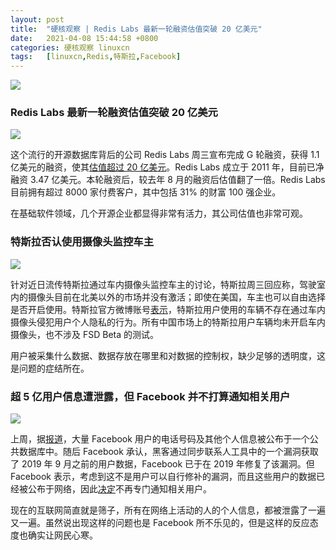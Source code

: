 ```yaml
---
layout: post
title:	"硬核观察 | Redis Labs 最新一轮融资估值突破 20 亿美元"
date:	2021-04-08 15:44:58 +0800 
categories:	硬核观察 linuxcn 
tags:	[linuxcn,Redis,特斯拉,Facebook]
---
```



![](/Asserts/Images//attachment/album/202104/08/154342offzzglmzlauwvbf.jpg)


### Redis Labs 最新一轮融资估值突破 20 亿美元


![](/Asserts/Images//attachment/album/202104/08/154354nwzl7lilngygiipi.jpg)


这个流行的开源数据库背后的公司 Redis Labs 周三宣布完成 G 轮融资，获得 1.1 亿美元的融资，使其[估值超过 20 亿美元](https://www.zdnet.com/article/redis-labs-surpasses-2b-valuation-with-latest-funding-round/)。Redis Labs 成立于 2011 年，目前已净融资 3.47 亿美元。本轮融资后，较去年 8 月的融资后估值翻了一倍。Redis Labs 目前拥有超过 8000 家付费客户，其中包括 31% 的财富 100 强企业。


在基础软件领域，几个开源企业都显得非常有活力，其公司估值也非常可观。


### 特斯拉否认使用摄像头监控车主


![](/Asserts/Images//attachment/album/202104/08/154424dtw36l6rif0ndjtd.jpg)


针对近日流传特斯拉通过车内摄像头监控车主的讨论，特斯拉周三回应称，驾驶室内的摄像头目前在北美以外的市场并没有激活；即使在美国，车主也可以自由选择是否开启使用。特斯拉官方微博账号[表示](https://weibo.com/7401083165/K9KZQ6FmY)，特斯拉用户使用的车辆不存在通过车内摄像头侵犯用户个人隐私的行为。所有中国市场上的特斯拉用户车辆均未开启车内摄像头，也不涉及 FSD Beta 的测试。


用户被采集什么数据、数据存放在哪里和对数据的控制权，缺少足够的透明度，这是问题的症结所在。


### 超 5 亿用户信息遭泄露，但 Facebook 并不打算通知相关用户


![](/Asserts/Images//attachment/album/202104/08/154446gskbttqdodjcmzsy.jpg)


上周，据[报道](https://news.appypie.com/04/05/1658221638/04-05-1658221638-04-05-1658221638-stolen-personal-data-533-million-facebook-users-leaks-online/)，大量 Facebook 用户的电话号码及其他个人信息被公布于一个公共数据库中。随后 Facebook 承认，黑客通过同步联系人工具中的一个漏洞获取了 2019 年 9 月之前的用户数据，Facebook 已于在 2019 年修复了该漏洞。但 Facebook 表示，考虑到这不是用户可以自行修补的漏洞，而且这些用户的数据已经被公布于网络，因此[决定](https://www.reuters.com/article/us-facebook-data-leak/facebook-does-not-plan-to-notify-half-billion-users-affected-by-data-leak-idUSKBN2BU2ZY)不再专门通知相关用户。


现在的互联网简直就是筛子，所有在网络上活动的人的个人信息，都被泄露了一遍又一遍。虽然说出现这样的问题也是 Facebook 所不乐见的，但是这样的反应态度也确实让网民心寒。
